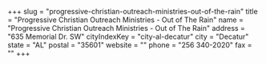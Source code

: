 +++
slug = "progressive-christian-outreach-ministries-out-of-the-rain"
title = "Progressive Christian Outreach Ministries - Out of The Rain"
name = "Progressive Christian Outreach Ministries - Out of The Rain"
address = "635 Memorial Dr. SW"
cityIndexKey = "city-al-decatur"
city = "Decatur"
state = "AL"
postal = "35601"
website = ""
phone = "256 340-2020"
fax = ""
+++

